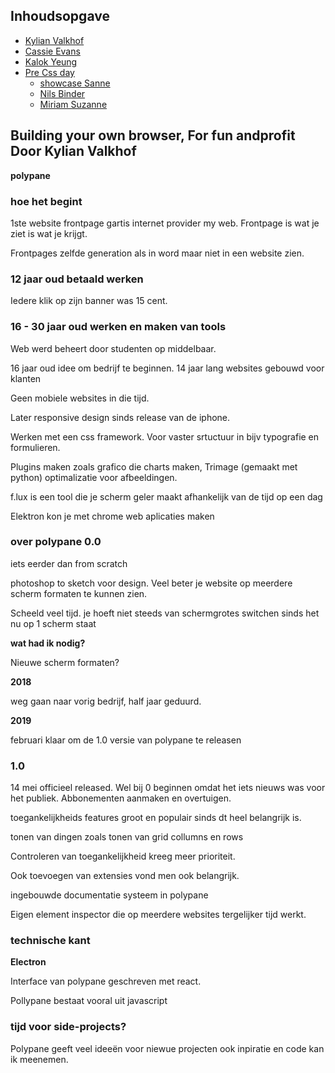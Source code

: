 ## Inhoudsopgave
- [Kylian Valkhof](#14-feb)
- [Cassie Evans](#7-mar)
- [Kalok Yeung](#23-may)
- [Pre Css day](#Pre-Css-Day)
    - [showcase Sanne](#Sanne-Showcase)
    - [Nils Binder](#Nils-Binder)
    - [Miriam Suzanne](#Miriam-Suzanne)
    
<h2 id="14-feb">Building your own browser, For fun andprofit Door Kylian Valkhof</h2>

**polypane**

### hoe het begint

1ste website frontpage gartis internet provider my web. 
Frontpage is wat je ziet is wat je krijgt.

Frontpages zelfde generation als in word maar niet in een website zien.

### 12 jaar oud betaald werken

Iedere klik op zijn banner was 15 cent.


### 16 - 30 jaar oud werken en maken van tools

Web werd beheert door studenten op middelbaar. 

16 jaar oud idee om bedrijf te beginnen. 14 jaar lang websites gebouwd voor klanten 

Geen mobiele websites in die tijd.

Later responsive design sinds release van de iphone.

Werken met een css framework. Voor vaster srtuctuur in bijv typografie en formulieren.

Plugins maken zoals grafico die charts maken, Trimage (gemaakt met python) optimalizatie voor afbeeldingen.

f.lux is een tool die je scherm geler maakt afhankelijk van de tijd op een dag

Elektron kon je met chrome web aplicaties maken

### over polypane 0.0

iets eerder dan from scratch

photoshop to sketch voor design. Veel beter je website op meerdere scherm formaten te kunnen zien.

Scheeld veel tijd. je hoeft niet steeds van schermgrotes switchen sinds het nu op 1 scherm staat

**wat had ik nodig?**

Nieuwe scherm formaten?

**2018**

weg gaan naar vorig bedrijf, half jaar geduurd.

**2019**

februari klaar om de 1.0 versie van polypane te releasen

### 1.0

14 mei officieel released. Wel bij 0 beginnen omdat het iets nieuws was voor het publiek. Abbonementen aanmaken en overtuigen.

toegankelijkheids features groot en populair sinds dt heel belangrijk is.

tonen van dingen zoals tonen van grid collumns en rows

Controleren van toegankelijkheid kreeg meer prioriteit. 

Ook toevoegen van extensies vond men ook belangrijk.

ingebouwde documentatie systeem in polypane

Eigen element inspector die op meerdere websites tergelijker tijd werkt.

### technische kant

**Electron** 

Interface van polypane geschreven met react.

Pollypane bestaat vooral uit javascript

### tijd voor side-projects?

Polypane geeft veel ideeën voor niewue projecten ook inpiratie en code kan ik meenemen.

